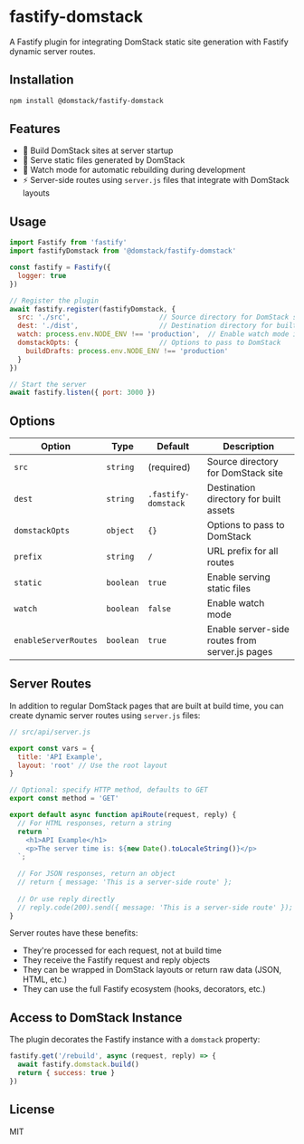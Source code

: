 # fastify-domstack

A Fastify plugin for integrating DomStack static site generation with Fastify dynamic server routes.

## Installation

```bash
npm install @domstack/fastify-domstack
```

## Features

- 🚀 Build DomStack sites at server startup
- 📝 Serve static files generated by DomStack
- 🔄 Watch mode for automatic rebuilding during development
- ⚡ Server-side routes using `server.js` files that integrate with DomStack layouts

## Usage

```js
import Fastify from 'fastify'
import fastifyDomstack from '@domstack/fastify-domstack'

const fastify = Fastify({
  logger: true
})

// Register the plugin
await fastify.register(fastifyDomstack, {
  src: './src',                      // Source directory for DomStack site
  dest: './dist',                    // Destination directory for built assets
  watch: process.env.NODE_ENV !== 'production',  // Enable watch mode in development
  domstackOpts: {                    // Options to pass to DomStack
    buildDrafts: process.env.NODE_ENV !== 'production'
  }
})

// Start the server
await fastify.listen({ port: 3000 })
```

## Options

| Option | Type | Default | Description |
|--------|------|---------|-------------|
| `src` | `string` | (required) | Source directory for DomStack site |
| `dest` | `string` | `.fastify-domstack` | Destination directory for built assets |
| `domstackOpts` | `object` | `{}` | Options to pass to DomStack |
| `prefix` | `string` | `/` | URL prefix for all routes |
| `static` | `boolean` | `true` | Enable serving static files |
| `watch` | `boolean` | `false` | Enable watch mode |
| `enableServerRoutes` | `boolean` | `true` | Enable server-side routes from server.js pages |

## Server Routes

In addition to regular DomStack pages that are built at build time, you can create dynamic server routes using `server.js` files:

```js
// src/api/server.js

export const vars = {
  title: 'API Example',
  layout: 'root' // Use the root layout
}

// Optional: specify HTTP method, defaults to GET
export const method = 'GET'

export default async function apiRoute(request, reply) {
  // For HTML responses, return a string
  return `
    <h1>API Example</h1>
    <p>The server time is: ${new Date().toLocaleString()}</p>
  `;
  
  // For JSON responses, return an object
  // return { message: 'This is a server-side route' };
  
  // Or use reply directly
  // reply.code(200).send({ message: 'This is a server-side route' });
}
```

Server routes have these benefits:
- They're processed for each request, not at build time
- They receive the Fastify request and reply objects
- They can be wrapped in DomStack layouts or return raw data (JSON, HTML, etc.)
- They can use the full Fastify ecosystem (hooks, decorators, etc.)

## Access to DomStack Instance

The plugin decorates the Fastify instance with a `domstack` property:

```js
fastify.get('/rebuild', async (request, reply) => {
  await fastify.domstack.build()
  return { success: true }
})
```

## License

MIT